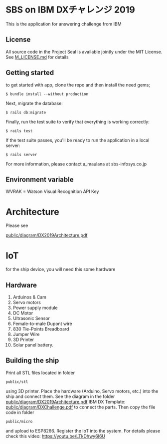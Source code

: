 # SBS on IBM DXチャレンジ 2019

This is the application for answering challenge from IBM

## License

All source code in the Project Seal is available jointly under the MIT License. See [M_LICENSE.md](M_LICENSE.md) for details

## Getting started

to get started with app, clone the repo and then install the need gems;

```
$ bundle install --without production
```

Next, migrate the database:

```
$ rails db:migrate
```

Finally, run the test suite to verify that everything is working correctly:

```
$ rails test
```

If the test suite passes, you'll be ready to run the application in a local server:

```
$ rails server
```

For more information, please contact a_maulana at sbs-infosys.co.jp

## Environment variable

WVRAK = Watson Visual Recognition API Key

# Architecture
Please see

[public/diagram/DX2019Architecture.pdf](public/diagram/DX2019Architecture.pdf)


# IoT

for the ship device, you will need this some hardware


## Hardware

1. Arduinos & Cam
2. Servo motors
3. Power supply module
4. DC Motor
5. Ultrasonic Sensor
6. Female-to-male Dupont wire
7. 830 Tie-Points Breadboard
8. Jumper Wire
9. 3D Printer
10. Solar panel battery.

## Building the ship

Print all STL files located in folder
```
public/stl
```
using 3D printer.
Place the hardware (Arduino, Servo motors, etc.) into the ship and connect them.
See the diagram in the folder
[public/diagram/DX2019Architecture.pdf](public/diagram/DX2019Architecture.pdf)
IBM DX Template:
[public/diagram/DXChallenge.pdf](public/diagram/DXChallenge.pdf)
to connect the parts.
Then copy the file code in folder
```
public/micro
```
and upload to  ESP8266.
Register the IoT into the system.
For details please check this video:
https://youtu.be/LTkDhwy6I6U
